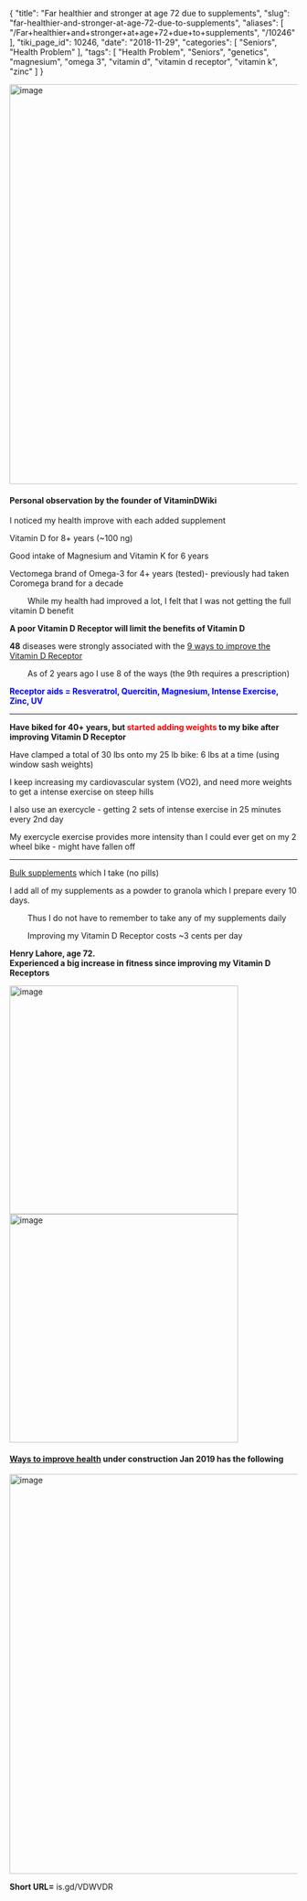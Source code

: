 {
    "title": "Far healthier and stronger at age 72 due to supplements",
    "slug": "far-healthier-and-stronger-at-age-72-due-to-supplements",
    "aliases": [
        "/Far+healthier+and+stronger+at+age+72+due+to+supplements",
        "/10246"
    ],
    "tiki_page_id": 10246,
    "date": "2018-11-29",
    "categories": [
        "Seniors",
        "Health Problem"
    ],
    "tags": [
        "Health Problem",
        "Seniors",
        "genetics",
        "magnesium",
        "omega 3",
        "vitamin d",
        "vitamin d receptor",
        "vitamin k",
        "zinc"
    ]
}


<img src="/attachments/d3.mock.jpg" alt="image" width="700">

#### Personal observation by the founder of VitaminDWiki

I noticed my health improve with each added supplement

Vitamin D for 8+ years (~100 ng)

Good intake of Magnesium and Vitamin K for 6 years

Vectomega brand of Omega-3 for 4+ years (tested)- previously had taken Coromega brand for a decade

&nbsp; &nbsp; &nbsp; &nbsp; While my health had improved a lot, I felt that I was not getting the full vitamin D benefit

 **A poor Vitamin D Receptor will limit the benefits of Vitamin D** 

 **48**  diseases were strongly associated with the [9 ways to improve the Vitamin D Receptor](/tags/9-ways-to-improve-the-vitamin-d-receptor.html)

&nbsp; &nbsp; &nbsp; &nbsp;  As of 2 years ago I use 8 of the ways (the 9th requires a prescription)

 **<span style="color:#00F;">Receptor aids = Resveratrol, Quercitin, Magnesium, Intense Exercise, Zinc, UV</span>** 

- - - - - - - - - - - - - 

 **Have biked for 40+ years, but <span style="color:#F00;">started adding weights</span> to my bike after improving Vitamin D Receptor** 

Have clamped a total of 30 lbs onto my 25 lb bike: 6 lbs at a time (using window sash weights)

I keep increasing my cardiovascular system (VO2), and need more weights to get a intense exercise on steep hills

I also use an exercycle - getting 2 sets of intense exercise in 25 minutes every 2nd day

My exercycle exercise provides more intensity than I could ever get on my 2 wheel bike - might have fallen off

- - - - - - - - - - 

[Bulk supplements](/posts/bulk-supplementation-of-vitamin-d-magnesium-zinc-b-12-k2-boron-etc-lower-cost-and-easier-than-pills) which I take (no pills) 

I  add all of my supplements as a powder to granola which I prepare every 10 days.

&nbsp; &nbsp; &nbsp; &nbsp; Thus I do not have to remember to take any of my supplements daily

&nbsp; &nbsp; &nbsp; &nbsp; Improving my Vitamin D Receptor costs ~3 cents per day

 **Henry Lahore, age 72.    
Experienced a big increase in fitness since improving my Vitamin D Receptors** 

<img src="https://d378j1rmrlek7x.cloudfront.net/attachments/jpeg/bike.jpg" alt="image" width="400">

<img src="https://d378j1rmrlek7x.cloudfront.net/attachments/jpeg/exercycle.jpg" alt="image" width="400">

#### [Ways to improve health](/posts/ways-to-improve-health) under construction Jan 2019 has the following

<img src="/attachments/d3.mock.jpg" alt="image" width="700">

 **Short URL=**  is.gd/VDWVDR